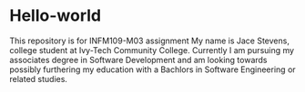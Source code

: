 # Hello-world
This repository is for INFM109-M03 assignment
My name is Jace Stevens, college student at Ivy-Tech Community College. Currently I am pursuing my associates degree in Software Development and am looking towards possibly furthering my education with a Bachlors in Software Engineering or related studies.
